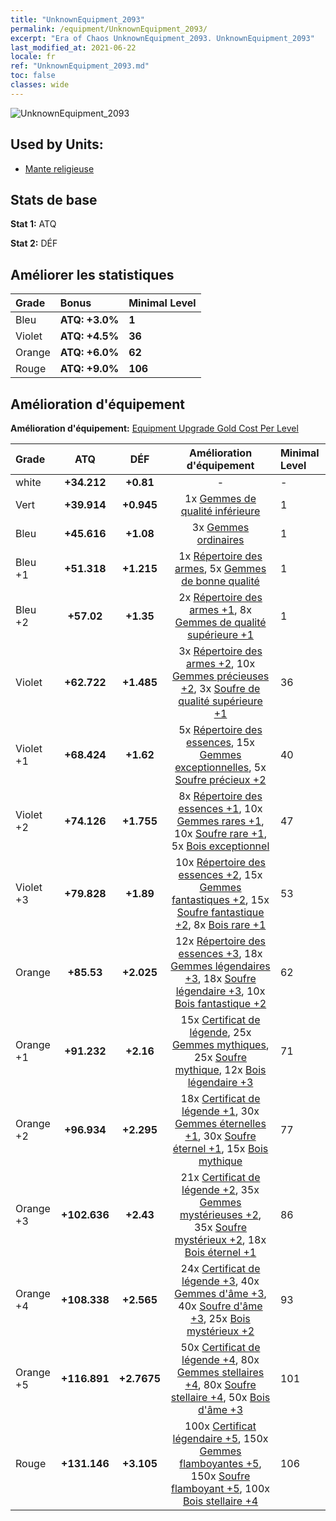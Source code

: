 ```yaml
---
title: "UnknownEquipment_2093"
permalink: /equipment/UnknownEquipment_2093/
excerpt: "Era of Chaos UnknownEquipment_2093. UnknownEquipment_2093"
last_modified_at: 2021-06-22
locale: fr
ref: "UnknownEquipment_2093.md"
toc: false
classes: wide
---
```


  ![UnknownEquipment_2093](/images/e/e_2093.png)

## Used by Units:

* [Mante religieuse](/fr/units/Mantis/) 


## Stats de base
 **Stat 1:** ATQ

 **Stat 2:** DÉF

## Améliorer les statistiques

  |     Grade    |   Bonus | Minimal Level | 
  |:-------------|:--------|:--------------| 
  | Bleu | **ATQ: +3.0%** | **1** | 
  | Violet | **ATQ: +4.5%** | **36** | 
  | Orange | **ATQ: +6.0%** | **62** | 
  | Rouge | **ATQ: +9.0%** | **106** | 


## Amélioration d'équipement
 **Amélioration d'équipement:** [Equipment Upgrade Gold Cost Per Level](/equipment/EquipmentUpgradeCostPerLevel/) 

  |          Grade      | ATQ | DÉF | Amélioration d'équipement | Minimal Level |
  |:--------------------|:---------:|:---------:|:----------------:|:--------------|
  | white | **+34.212** | **+0.81** | - | - |
  | Vert | **+39.914** | **+0.945** | 1x [Gemmes de qualité inférieure](/ItemsFR/mat_4/) | 1 |
  | Bleu | **+45.616** | **+1.08** | 3x [Gemmes ordinaires](/ItemsFR/mat_10/) | 1 |
  | Bleu +1 | **+51.318** | **+1.215** | 1x [Répertoire des armes](/ItemsFR/mat_18/), 5x [Gemmes de bonne qualité](/ItemsFR/mat_16/) | 1 |
  | Bleu +2 | **+57.02** | **+1.35** | 2x [Répertoire des armes +1](/ItemsFR/mat_25/), 8x [Gemmes de qualité supérieure +1](/ItemsFR/mat_23/) | 1 |
  | Violet | **+62.722** | **+1.485** | 3x [Répertoire des armes +2](/ItemsFR/mat_32/), 10x [Gemmes précieuses +2](/ItemsFR/mat_30/), 3x [Soufre de qualité supérieure +1](/ItemsFR/mat_22/) | 36 |
  | Violet +1 | **+68.424** | **+1.62** | 5x [Répertoire des essences](/ItemsFR/mat_39/), 15x [Gemmes exceptionnelles](/ItemsFR/mat_37/), 5x [Soufre précieux +2](/ItemsFR/mat_29/) | 40 |
  | Violet +2 | **+74.126** | **+1.755** | 8x [Répertoire des essences +1](/ItemsFR/mat_46/), 10x [Gemmes rares +1](/ItemsFR/mat_44/), 10x [Soufre rare +1](/ItemsFR/mat_43/), 5x [Bois exceptionnel](/ItemsFR/mat_34/) | 47 |
  | Violet +3 | **+79.828** | **+1.89** | 10x [Répertoire des essences +2](/ItemsFR/mat_53/), 15x [Gemmes fantastiques +2](/ItemsFR/mat_51/), 15x [Soufre fantastique +2](/ItemsFR/mat_50/), 8x [Bois rare +1](/ItemsFR/mat_41/) | 53 |
  | Orange | **+85.53** | **+2.025** | 12x [Répertoire des essences +3](/ItemsFR/mat_60/), 18x [Gemmes légendaires +3](/ItemsFR/mat_58/), 18x [Soufre légendaire +3](/ItemsFR/mat_57/), 10x [Bois fantastique +2](/ItemsFR/mat_48/) | 62 |
  | Orange +1 | **+91.232** | **+2.16** | 15x [Certificat de légende](/ItemsFR/mat_67/), 25x [Gemmes mythiques](/ItemsFR/mat_65/), 25x [Soufre mythique](/ItemsFR/mat_64/), 12x [Bois légendaire +3](/ItemsFR/mat_55/) | 71 |
  | Orange +2 | **+96.934** | **+2.295** | 18x [Certificat de légende +1](/ItemsFR/mat_74/), 30x [Gemmes éternelles +1](/ItemsFR/mat_72/), 30x [Soufre éternel +1](/ItemsFR/mat_71/), 15x [Bois mythique](/ItemsFR/mat_62/) | 77 |
  | Orange +3 | **+102.636** | **+2.43** | 21x [Certificat de légende +2](/ItemsFR/mat_81/), 35x [Gemmes mystérieuses +2](/ItemsFR/mat_79/), 35x [Soufre mystérieux +2](/ItemsFR/mat_78/), 18x [Bois éternel +1](/ItemsFR/mat_69/) | 86 |
  | Orange +4 | **+108.338** | **+2.565** | 24x [Certificat de légende +3](/ItemsFR/mat_88/), 40x [Gemmes d'âme +3](/ItemsFR/mat_86/), 40x [Soufre d'âme +3](/ItemsFR/mat_85/), 25x [Bois mystérieux +2](/ItemsFR/mat_76/) | 93 |
  | Orange +5 | **+116.891** | **+2.7675** | 50x [Certificat de légende +4](/ItemsFR/mat_95/), 80x [Gemmes stellaires +4](/ItemsFR/mat_93/), 80x [Soufre stellaire +4](/ItemsFR/mat_92/), 50x [Bois d'âme +3](/ItemsFR/mat_83/) | 101 |
  | Rouge | **+131.146** | **+3.105** | 100x [Certificat légendaire +5](/ItemsFR/mat_102/), 150x [Gemmes flamboyantes +5](/ItemsFR/mat_100/), 150x [Soufre flamboyant +5](/ItemsFR/mat_99/), 100x [Bois stellaire +4](/ItemsFR/mat_90/) | 106 |

